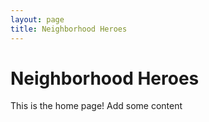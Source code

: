 ```yaml
---
layout: page
title: Neighborhood Heroes
---
```


# Neighborhood Heroes

This is the home page! Add some content